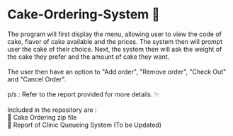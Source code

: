 # Cake-Ordering-System :cake:
The program will first display the menu, allowing user to view the code of cake, flavor of cake available and the prices. The system then will prompt user the cake of their choice. Next, the system then will ask the weight of the cake they prefer and the amount of cake they want.
</br>
</br>
The user then have an option to "Add order", "Remove order", "Check Out" and "Cancel Order".
</br>
</br>
p/s : Refer to the report provided for more details. ✨
</br>
</br>
Included in the repository are : 
</br>
📁 Cake Ordering zip file 
</br>
📃 Report of Clinic Queueing System (To be Updated)
